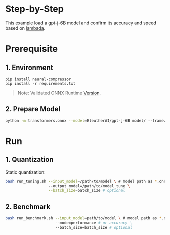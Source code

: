Step-by-Step
============

This example load a gpt-j-6B model and confirm its accuracy and speed based on [lambada](https://huggingface.co/datasets/lambada).

# Prerequisite

## 1. Environment
```shell
pip install neural-compressor
pip install -r requirements.txt
```
> Note: Validated ONNX Runtime [Version](/docs/source/installation_guide.md#validated-software-environment).

## 2. Prepare Model

```bash
python -m transformers.onnx --model=EleutherAI/gpt-j-6B model/ --framework pt --opset 13 --feature=causal-lm-with-past
```

# Run

## 1. Quantization

Static quantization:

```bash
bash run_tuning.sh --input_model=/path/to/model \ # model path as *.onnx
                   --output_model=/path/to/model_tune \
                   --batch_size=batch_size # optional
```

## 2. Benchmark

```bash
bash run_benchmark.sh --input_model=path/to/model \ # model path as *.onnx
                      --mode=performance # or accuracy \
                      --batch_size=batch_size # optional
```
